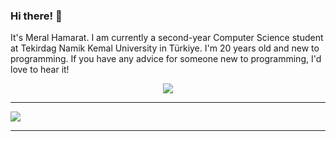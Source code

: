 ### Hi there! 👋
It's Meral Hamarat. I am currently a second-year Computer Science student at Tekirdag Namik Kemal University in Türkiye.
I'm 20 years old and new to programming. If you have any advice for someone new to programming, I'd love to hear it!
<p align="center">
    <img id="preview" src="https://komarev.com/ghpvc/?username=meralhamarat&color=green">
</p>



***************************
![](https://i.imgur.com/PvbtSOH.jpg)
***************************
